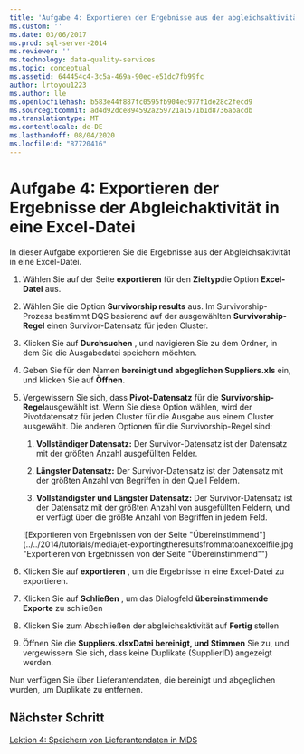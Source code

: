 ```yaml
---
title: 'Aufgabe 4: Exportieren der Ergebnisse aus der abgleichsaktivität in eine Excel-Datei | Microsoft-Dokumentation'
ms.custom: ''
ms.date: 03/06/2017
ms.prod: sql-server-2014
ms.reviewer: ''
ms.technology: data-quality-services
ms.topic: conceptual
ms.assetid: 644454c4-3c5a-469a-90ec-e51dc7fb99fc
author: lrtoyou1223
ms.author: lle
ms.openlocfilehash: b583e44f887fc0595fb904ec977f1de28c2fecd9
ms.sourcegitcommit: ad4d92dce894592a259721a1571b1d8736abacdb
ms.translationtype: MT
ms.contentlocale: de-DE
ms.lasthandoff: 08/04/2020
ms.locfileid: "87720416"
---
```

# <a name="task-4-exporting-the-results-from-matching-activity-to-an-excel-file"></a>Aufgabe 4: Exportieren der Ergebnisse der Abgleichaktivität in eine Excel-Datei
  In dieser Aufgabe exportieren Sie die Ergebnisse aus der Abgleichsaktivität in eine Excel-Datei.

1.  Wählen Sie auf der Seite **exportieren** für den **Zieltyp**die Option **Excel-Datei** aus.

2.  Wählen Sie die Option **Survivorship results** aus. Im Survivorship-Prozess bestimmt DQS basierend auf der ausgewählten **Survivorship-Regel** einen Survivor-Datensatz für jeden Cluster.

3.  Klicken Sie auf **Durchsuchen** , und navigieren Sie zu dem Ordner, in dem Sie die Ausgabedatei speichern möchten.

4.  Geben Sie für den Namen **bereinigt und abgeglichen Suppliers.xls** ein, und klicken Sie auf **Öffnen**.

5.  Vergewissern Sie sich, dass **Pivot-Datensatz** für die **Survivorship-Regel**ausgewählt ist. Wenn Sie diese Option wählen, wird der Pivotdatensatz für jeden Cluster für die Ausgabe aus einem Cluster ausgewählt. Die anderen Optionen für die Survivorship-Regel sind:

    1.  **Vollständiger Datensatz:** Der Survivor-Datensatz ist der Datensatz mit der größten Anzahl ausgefüllten Felder.

    2.  **Längster Datensatz:** Der Survivor-Datensatz ist der Datensatz mit der größten Anzahl von Begriffen in den Quell Feldern.

    3.  **Vollständigster und Längster Datensatz:** Der Survivor-Datensatz ist der Datensatz mit der größten Anzahl von ausgefüllten Feldern, und er verfügt über die größte Anzahl von Begriffen in jedem Feld.

     ![Exportieren von Ergebnissen von der Seite "Übereinstimmend"](../../2014/tutorials/media/et-exportingtheresultsfrommatoanexcelfile.jpg "Exportieren von Ergebnissen von der Seite "Übereinstimmend"")

6.  Klicken Sie auf **exportieren** , um die Ergebnisse in eine Excel-Datei zu exportieren.

7.  Klicken Sie auf **Schließen** , um das Dialogfeld **übereinstimmende Exporte** zu schließen

8.  Klicken Sie zum Abschließen der abgleichsaktivität auf **Fertig** stellen

9. Öffnen Sie die **Suppliers.xlsxDatei bereinigt, und Stimmen** Sie zu, und vergewissern Sie sich, dass keine Duplikate (SupplierID) angezeigt werden.

 Nun verfügen Sie über Lieferantendaten, die bereinigt und abgeglichen wurden, um Duplikate zu entfernen.

## <a name="next-step"></a>Nächster Schritt
 [Lektion 4: Speichern von Lieferantendaten in MDS](../../2014/tutorials/lesson-4-storing-supplier-data-in-mds.md)


